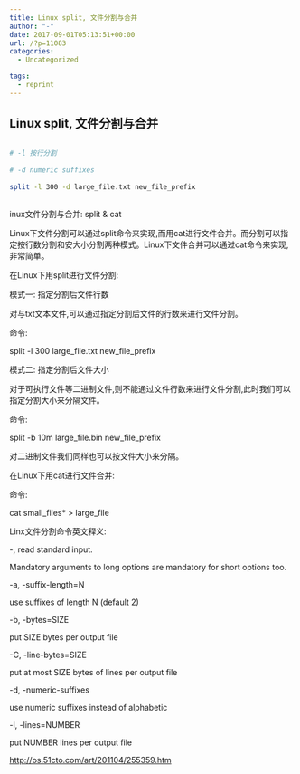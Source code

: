 ```yaml
---
title: Linux split, 文件分割与合并
author: "-"
date: 2017-09-01T05:13:51+00:00
url: /?p=11083
categories:
  - Uncategorized

tags:
  - reprint
---
```

## Linux split, 文件分割与合并
```bash
  
# -l 按行分割
  
# -d numeric suffixes
  
split -l 300 -d large_file.txt new_file_prefix
  
```

inux文件分割与合并: split & cat

Linux下文件分割可以通过split命令来实现,而用cat进行文件合并。而分割可以指定按行数分割和安大小分割两种模式。Linux下文件合并可以通过cat命令来实现,非常简单。
  
在Linux下用split进行文件分割: 
  
模式一: 指定分割后文件行数
  
对与txt文本文件,可以通过指定分割后文件的行数来进行文件分割。
  
命令: 
  
split -l 300 large_file.txt new_file_prefix
  
模式二: 指定分割后文件大小
  
对于可执行文件等二进制文件,则不能通过文件行数来进行文件分割,此时我们可以指定分割大小来分隔文件。
  
命令: 
  
split -b 10m large_file.bin new_file_prefix
  
对二进制文件我们同样也可以按文件大小来分隔。
  
在Linux下用cat进行文件合并: 
  
命令: 
  
cat small_files* > large_file
  
Linx文件分割命令英文释义: 
  
-, read standard input.

Mandatory arguments to long options are mandatory for short options too.

-a, -suffix-length=N

use suffixes of length N (default 2)

-b, -bytes=SIZE

put SIZE bytes per output file

-C, -line-bytes=SIZE

put at most SIZE bytes of lines per output file

-d, -numeric-suffixes

use numeric suffixes instead of alphabetic

-l, -lines=NUMBER

put NUMBER lines per output file

http://os.51cto.com/art/201104/255359.htm